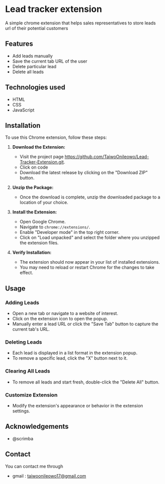 # Lead tracker extension

A simple chrome extension that helps sales representatives to store leads url of their potential customers

## Features

- Add leads manually 
- Save the current tab URL  of the user
- Delete particular lead
- Delete all leads

##  Technologies used
- HTML
- CSS
- JavaScript

## Installation
To use this Chrome extension, follow these steps:

1. **Download the Extension:**
   - Visit the project page https://github.com/TaiwoOnileowo/Lead-Tracker-Extension.git.
   - Click on code
   - Download the latest release by clicking on the "Download ZIP" button.

2. **Unzip the Package:**
   - Once the download is complete, unzip the downloaded package to a location of your choice.

3. **Install the Extension:**
   - Open Google Chrome.
   - Navigate to `chrome://extensions/`.
   - Enable "Developer mode" in the top right corner.
   - Click on "Load unpacked" and select the folder where you unzipped the extension files.

4. **Verify Installation:**
   - The extension should now appear in your list of installed extensions.
   - You may need to reload or restart Chrome for the changes to take effect.

## Usage

### Adding Leads

- Open a new tab or navigate to a website of interest.
- Click on the extension icon to open the popup.
- Manually enter a lead URL or click the "Save Tab" button to capture the current tab's URL.

### Deleting Leads

- Each lead is displayed in a list format in the extension popup.
- To remove a specific lead, click the "X" button next to it.

### Clearing All Leads

- To remove all leads and start fresh, double-click the "Delete All" button.

### Customize Extension

- Modify the extension's appearance or behavior in the extension settings.

## Acknowledgements

- @scrimba

## Contact
You can contact me through
- gmail : taiwoonileowo17@gmail.com
